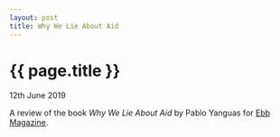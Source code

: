 ```yaml
---
layout: post
title: Why We Lie About Aid
---
```


{{ page.title }}
================

<p class="meta">12th June 2019</p>

A review of the book *Why We Lie About Aid* by Pablo Yanguas for [Ebb Magazine](https://www.ebb-magazine.com/reviews/why-we-lie-about-aid).
